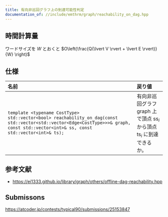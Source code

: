 ```yaml
---
title: 有向非巡回グラフ上の到達可能性判定
documentation_of: //include/emthrm/graph/reachability_on_dag.hpp
---
```



## 時間計算量

ワードサイズを $W$ とおくと $O\left(\frac{Q(\lvert V \rvert + \lvert E \rvert)}{W} \right)$


## 仕様

|名前|戻り値|
|:--|:--|
|`template <typename CostType>`<br>`std::vector<bool> reachability_on_dag(const std::vector<std::vector<Edge<CostType>>>& graph, const std::vector<int>& ss, const std::vector<int>& ts);`|有向非巡回グラフ $\mathrm{graph}$ 上で頂点 $\mathrm{ss}_i$ から頂点 $\mathrm{ts}_i$ に到達できるか。|


## 参考文献

- https://ei1333.github.io/library/graph/others/offline-dag-reachability.hpp


## Submissons

https://atcoder.jp/contests/typical90/submissions/25153847
